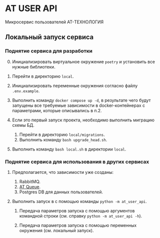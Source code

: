 # AT USER API

Микросервис пользователей AT-ТЕХНОЛОГИЯ

## Локальный запуск сервиса

### Поднятие сервиса для разработки

0. Инициализировать виртуальное окружение `poetry` и установить все нужные библиотеки. 

1. Перейти в директорию `local`.

2. Инициализировать переменные окружения согласно файлу `.env.example`.

3. Выполнить команду `docker compose up -d`, в результате чего будут запущены все требуемые зависимости
в docker-контейнерах с параметрами, которые описывались в п.2.

4. Если это первый запуск проекта, необходимо выполнить миграцию схемы БД.
    1. Перейти в директорию `local/migrations`.
    2. Выполнить команду `bash upgrade_head.sh`.

5. Выполнить команду `bash local.sh` в директории `local`.

### Поднятие сервиса для использования в других сервисах

1. Предполагается, что зависимости уже созданы:
    1. RabbitMQ.
    2. [AT Queue](https://github.com/grigandal625/AT_QUEUE).
    3. Postgres DB для данных пользователей.

2. Выполнить запуск в с помощью команды `python -m at_user_api`.
    1. Передача параметров запуска с помощью аргументов командной строки (см. справку `python -m at_user_api -h`).

    2. Передача параметров запуска с помощью переменных окружения (см. локальный запуск).